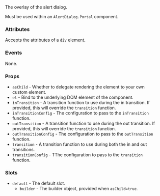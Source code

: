 The overlay of the alert dialog.

Must be used within an `AlertDialog.Portal` component.

### Attributes

Accepts the attributes of a `div` element.

### Events

None.

### Props

- `asChild` - Whether to delegate rendering the element to your own custom element.
- `el` - Bind to the underlying DOM element of the component.
- `inTransition` - A transition function to use during the in transition. If provided, this will override the `transition` function.
- `inTransitionConfig` - The configuration to pass to the `inTransition` function.
- `outTransition` - A transition function to use during the out transition. If provided, this will override the `transition` function.
- `outTransitionConfig` - The configuration to pass to the `outTransition` function.
- `transition` - A transition function to use during both the in and out transitions.
- `transitionConfig` - TThe configuration to pass to the `transition` function.

### Slots

- `default` - The default slot.
  - `builder` - The builder object, provided when `asChild=true`.

<!-- @include(./example.md) -->
